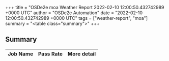 +++
title = "OSDe2e moa Weather Report 2022-02-10 12:00:50.432742989 +0000 UTC"
author = "OSDe2e Automation"
date = "2022-02-10 12:00:50.432742989 +0000 UTC"
tags = ["weather-report", "moa"]
summary = "<table class=\"summary\"></table>"
+++
## Summary

| Job Name | Pass Rate | More detail |
|----------|-----------|-------------|




